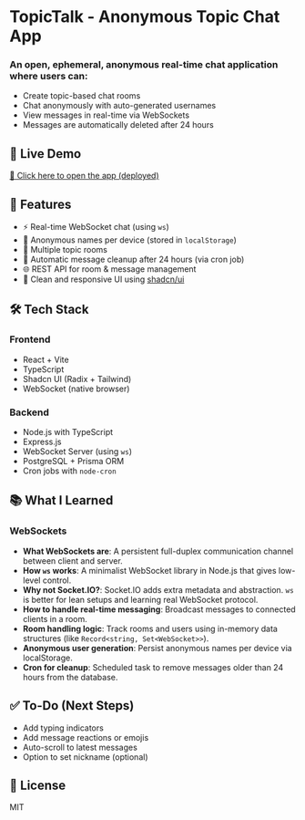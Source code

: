 
# TopicTalk - Anonymous Topic Chat App

### An open, ephemeral, anonymous real-time chat application where users can:

- Create topic-based chat rooms
- Chat anonymously with auto-generated usernames
- View messages in real-time via WebSockets
- Messages are automatically deleted after 24 hours

## 🚀 Live Demo
[🔗 Click here to open the app (deployed)](https://your-live-link.com) 

## 📌 Features

- ⚡ Real-time WebSocket chat (using `ws`)
- 🧪 Anonymous names per device (stored in `localStorage`)
- 💬 Multiple topic rooms
- 🧹 Automatic message cleanup after 24 hours (via cron job)
- 🌐 REST API for room & message management
- 🎨 Clean and responsive UI using [shadcn/ui](https://ui.shadcn.com/)


## 🛠️ Tech Stack

### Frontend
- React + Vite
- TypeScript
- Shadcn UI (Radix + Tailwind)
- WebSocket (native browser)

### Backend
- Node.js with TypeScript
- Express.js
- WebSocket Server (using `ws`)
- PostgreSQL + Prisma ORM
- Cron jobs with `node-cron`

## 📚 What I Learned

### WebSockets
- **What WebSockets are**: A persistent full-duplex communication channel between client and server.
- **How `ws` works**: A minimalist WebSocket library in Node.js that gives low-level control.
- **Why not Socket.IO?**: Socket.IO adds extra metadata and abstraction. `ws` is better for lean setups and learning real WebSocket protocol.
- **How to handle real-time messaging**: Broadcast messages to connected clients in a room.
- **Room handling logic**: Track rooms and users using in-memory data structures (like `Record<string, Set<WebSocket>>`).
- **Anonymous user generation**: Persist anonymous names per device via localStorage.
- **Cron for cleanup**: Scheduled task to remove messages older than 24 hours from the database.


## ✅ To-Do (Next Steps)

- Add typing indicators
- Add message reactions or emojis
- Auto-scroll to latest messages
- Option to set nickname (optional)

## 📄 License
MIT
